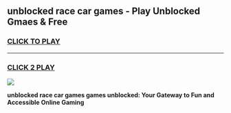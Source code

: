 
## unblocked race car games - Play Unblocked Gmaes & Free
<h3>
<a href="https://news.freeplayer.one?title=unblocked_race_car_games&ref=23F">CLICK TO PLAY</a></h3>
<hr>

<h3>
<a href="https://news.freeplayer.one?title=unblocked_race_car_games&ref=23F">CLICK 2 PLAY</a>
  
</h3>

<a href="https://news.freeplayer.one?title=unblocked_race_car_games&ref=23F/"><img src="https://clearcache.store/games.png"></a>


**unblocked race car games games unblocked: Your Gateway to Fun and Accessible Online Gaming**
